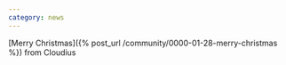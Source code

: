 ```yaml
---
category: news
---
```


[Merry Christmas]({% post_url /community/0000-01-28-merry-christmas %}) from Cloudius